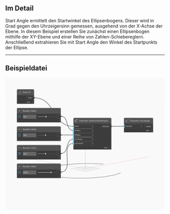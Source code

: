 ## Im Detail
Start Angle ermittelt den Startwinkel des Ellipsenbogens. Dieser wird in Grad gegen den Uhrzeigersinn gemessen, ausgehend von der X-Achse der Ebene. In diesem Beispiel erstellen Sie zunächst einen Ellipsenbogen mithilfe der XY-Ebene und einer Reihe von Zahlen-Schiebereglern. Anschließend extrahieren Sie mit Start Angle den Winkel des Startpunkts der Ellipse.
___
## Beispieldatei

![StartAngle](./Autodesk.DesignScript.Geometry.EllipseArc.StartAngle_img.jpg)

